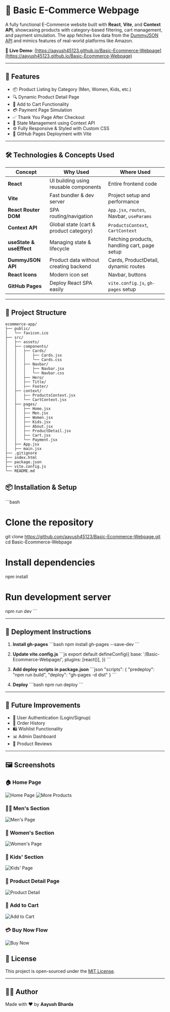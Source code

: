 # 🛒 Basic E-Commerce Webpage

A fully functional E-Commerce website built with **React**, **Vite**, and **Context API**, showcasing products with category-based filtering, cart management, and payment simulation. The app fetches live data from the [DummyJSON API](https://dummyjson.com/) and mimics features of real-world platforms like Amazon.

🔗 **Live Demo**: [https://aayush45123.github.io/Basic-Ecommerce-Webpage](https://aayush45123.github.io/Basic-Ecommerce-Webpage)

---

## 📌 Features

- 📦 Product Listing by Category (Men, Women, Kids, etc.)
- 🔍 Dynamic Product Detail Page
- 🛒 Add to Cart Functionality
- 💳 Payment Page Simulation
- ✅ Thank You Page After Checkout
- 📂 State Management using Context API
- ⚙️ Fully Responsive & Styled with Custom CSS
- 🚀 GitHub Pages Deployment with Vite

---

## 🛠️ Technologies & Concepts Used

| Concept                | Why Used                                   | Where Used                                         |
|------------------------|--------------------------------------------|---------------------------------------------------|
| **React**              | UI building using reusable components      | Entire frontend code                              |
| **Vite**               | Fast bundler & dev server                  | Project setup and performance                     |
| **React Router DOM**   | SPA routing/navigation                     | `App.jsx`, `routes`, Navbar, `useParams`          |
| **Context API**        | Global state (cart & product category)     | `ProductsContext`, `CartContext`                  |
| **useState & useEffect** | Managing state & lifecycle               | Fetching products, handling cart, page setup      |
| **DummyJSON API**      | Product data without creating backend      | Cards, ProductDetail, dynamic routes              |
| **React Icons**        | Modern icon set                            | Navbar, buttons                                   |
| **GitHub Pages**       | Deploy React SPA easily                    | `vite.config.js`, `gh-pages` setup                |

---

## 📁 Project Structure

```
ecommerce-app/
├── public/
│   └── favicon.ico
├── src/
│   ├── assets/
│   ├── components/
│   │   ├── Cards/
│   │   │   ├── Cards.jsx
│   │   │   └── Cards.css
│   │   ├── Navbar/
│   │   │   ├── Navbar.jsx
│   │   │   └── Navbar.css
│   │   ├── Hero/
│   │   ├── Title/
│   │   ├── Footer/
│   ├── context/
│   │   ├── ProductsContext.jsx
│   │   └── CartContext.jsx
│   ├── pages/
│   │   ├── Home.jsx
│   │   ├── Men.jsx
│   │   ├── Women.jsx
│   │   ├── Kids.jsx
│   │   ├── About.jsx
│   │   ├── ProductDetail.jsx
│   │   ├── Cart.jsx
│   │   └── Payment.jsx
│   ├── App.jsx
│   ├── main.jsx
├── .gitignore
├── index.html
├── package.json
├── vite.config.js
└── README.md
```




## 📦 Installation & Setup

\`\`\`bash
# Clone the repository
git clone https://github.com/aayush45123/Basic-Ecommerce-Webpage.git
cd Basic-Ecommerce-Webpage

# Install dependencies
npm install

# Run development server
npm run dev
\`\`\`

---

## 🚀 Deployment Instructions

1. **Install gh-pages**
   \`\`\`bash
   npm install gh-pages --save-dev
   \`\`\`

2. **Update vite.config.js**
   \`\`\`js
   export default defineConfig({
     base: '/Basic-Ecommerce-Webpage/',
     plugins: [react()],
   })
   \`\`\`

3. **Add deploy scripts in package.json**
   \`\`\`json
   "scripts": {
     "predeploy": "npm run build",
     "deploy": "gh-pages -d dist"
   }
   \`\`\`

4. **Deploy**
   \`\`\`bash
   npm run deploy
   \`\`\`

---

## 🧠 Future Improvements

- 🔐 User Authentication (Login/Signup)
- 🧾 Order History
- 🛍 Wishlist Functionality
- 📊 Admin Dashboard
- 💬 Product Reviews

---
## 🖼️ Screenshots

### 🏠 Home Page
![Home Page](public/homepage1.png)
![More Products](public/homepage2.png)

### 🧍‍♂️ Men's Section
![Men's Page](public/men.png)

### 👩 Women's Section
![Women's Page](public/women.png)

### 👶 Kids' Section
![Kids' Page](public/kids.png)

### 📄 Product Detail Page
![Product Detail](public/productdetail.png)

### 🛒 Add to Cart
![Add to Cart](public/addtocart.png)

### 💳 Buy Now Flow
![Buy Now](public/buynow.png)

## 📃 License

This project is open-sourced under the [MIT License](LICENSE).

---

## 🙋‍♂️ Author

Made with ❤️ by **Aayush Bharda**
